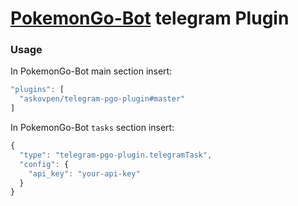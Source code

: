 # [PokemonGo-Bot](https://github.com/PokemonGoF/PokemonGo-Bot) telegram Plugin

### Usage

In PokemonGo-Bot main section insert:
```js
"plugins": [
  "askovpen/telegram-pgo-plugin#master"
]
```

In PokemonGo-Bot `tasks` section insert:
```js
{
  "type": "telegram-pgo-plugin.telegramTask",
  "config": {
    "api_key": "your-api-key"
  }
}
```
